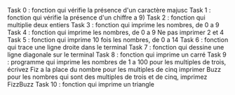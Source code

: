 Task 0 : fonction qui vérifie la présence d'un caractère majusc
Task 1 : fonction qui vérifie la présence d'un chiffre  a 9)
Task 2 : fonction qui multiplie deux entiers
Task 3 : fonction qui imprime les nombres, de 0 a 9
Task 4 : fonction qui imprime les nombres, de 0 a  9 Ne pas imprimer 2 et 4
Task 5 : fonction qui imprime 10 fois les nombres, de 0 a 14
Task 6 : fonction qui trace une ligne droite dans le terminal
Task 7 : fonction qui dessine une ligne diagonale sur le terminal
Task 8 : fonction qui imprime un carré
Task 9 : programme qui imprime les nombres de 1 a 100
		pour les multiples de trois, écrivez Fiz a la place du nombre
		pour les multiples de cinq imprimer Buzz
		pour les nombres qui sont des multiples de trois et de cinq, imprimez FizzBuzz
Task 10 :  fonction qui imprime un triangle 

